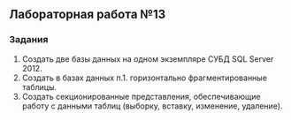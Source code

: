 ## Лабораторная работа №13
### Задания
1. Создать две базы данных на одном экземпляре СУБД SQL Server 2012.
2. Создать в базах данных п.1. горизонтально фрагментированные таблицы.
3. Создать секционированные представления, обеспечивающие работу с данными таблиц (выборку, вставку, изменение, удаление).